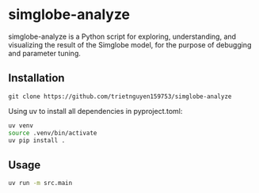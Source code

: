# simglobe-analyze

simglobe-analyze is a Python script for exploring, understanding, and visualizing the result of the Simglobe model, for the purpose of debugging and parameter tuning. 

## Installation 

``` git
git clone https://github.com/trietnguyen159753/simglobe-analyze
```

Using uv to install all dependencies in pyproject.toml:
``` bash
uv venv
source .venv/bin/activate
uv pip install .
```

## Usage 

``` bash
uv run -m src.main
```
